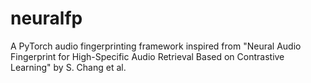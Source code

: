 # neuralfp
A PyTorch audio fingerprinting framework inspired from "Neural Audio Fingerprint for High-Specific Audio Retrieval Based on Contrastive Learning" by S. Chang et al.
